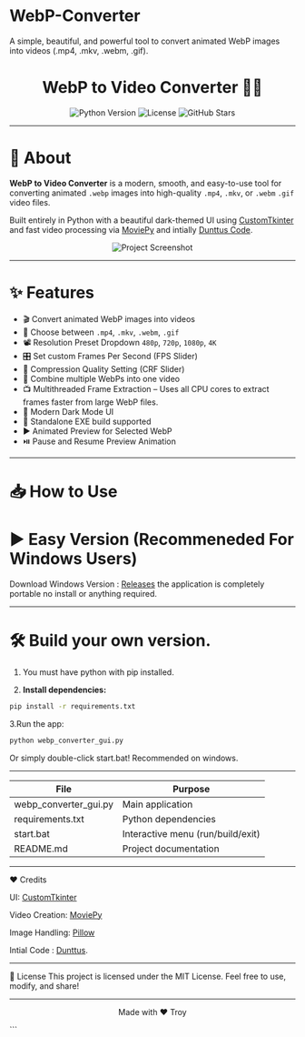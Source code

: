# WebP-Converter
A simple, beautiful, and powerful tool to convert animated WebP images into videos (.mp4, .mkv, .webm, .gif).

<h1 align="center">WebP to Video Converter 🎥✨</h1>

<p align="center">
  <img src="https://img.shields.io/badge/python-3.9%2B-blue.svg" alt="Python Version">
  <img src="https://img.shields.io/badge/License-MIT-green.svg" alt="License">
  <img src="https://img.shields.io/github/stars/iTroy0/WebP-Converter?style=social" alt="GitHub Stars">
</p>

---

# 🚀 About

**WebP to Video Converter** is a modern, smooth, and easy-to-use tool for converting animated `.webp` images into high-quality `.mp4`, `.mkv`, or `.webm` `.gif` video files.

Built entirely in Python with a beautiful dark-themed UI using [CustomTkinter](https://github.com/TomSchimansky/CustomTkinter) and fast video processing via [MoviePy](https://zulko.github.io/moviepy/) and intially [Dunttus Code](https://github.com/Dunttus/webptomp4).
<p align="center">
  <img src="https://i.ibb.co/wFpsrJn5/Latest-Version1.png" alt="Project Screenshot">
</p>

---

# ✨ Features

- 🎬 Convert animated WebP images into videos
- 🎥 Choose between `.mp4`, `.mkv`, `.webm`, `.gif`
- 📽️ Resolution Preset Dropdown `480p`, `720p`, `1080p`, `4K`
- 🎛️ Set custom Frames Per Second (FPS Slider)
- 💫 Compression Quality Setting (CRF Slider)
- 🔗 Combine multiple WebPs into one video
- 📺 Multithreaded Frame Extraction – Uses all CPU cores to extract frames faster from large WebP files.
- 🌙 Modern Dark Mode UI
- 🎯 Standalone EXE build supported
- ▶️ Animated Preview for Selected WebP
- ⏯️ Pause and Resume Preview Animation
  
---

# 📥 How to Use

#  ▶️ Easy Version (Recommeneded For Windows Users)
Download Windows Version : [Releases](https://github.com/iTroy0/WebP-Converter/releases)
the application is completely portable no install or anything required.

---
# 🛠️ Build your own version.

1. You must have python with pip installed.

2. **Install dependencies:**
```bash
pip install -r requirements.txt
```

3.Run the app:
```bash
python webp_converter_gui.py
```

Or simply double-click start.bat! Recommended on windows.

---

| File                | Purpose
|---------------------|--------------------------
webp_converter_gui.py | Main application
requirements.txt      | Python dependencies
start.bat             | Interactive menu (run/build/exit)
README.md             | Project documentation

---

❤️ Credits

UI: [CustomTkinter](https://github.com/TomSchimansky/CustomTkinter)

Video Creation: [MoviePy](https://zulko.github.io/moviepy/) 

Image Handling: [Pillow](https://github.com/python-pillow/Pillow)

Intial Code : [Dunttus](https://github.com/Dunttus/webptomp4).

---

📜 License
This project is licensed under the MIT License.
Feel free to use, modify, and share!

---

<p align="center"> Made with ❤️ Troy </p> ```







